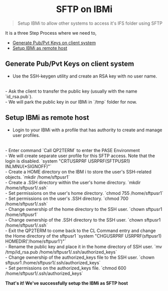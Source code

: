 <h1 align=center> SFTP on IBMi
</h1>

>Setup IBMi to allow other systems to access it's IFS folder using SFTP

It is a three Step Process where we need to,
- [Generate Pub/Pvt Keys on client system](#generate-pubpvt-keys-on-client-system)
- [Setup IBMi as remote host](#setup-ibmi-as-remote-host)


## Generate Pub/Pvt Keys on client system
- Use the SSH-keygen utility and create an RSA key with no user name. 
<br>
- Ask the client to transfer the public key (usually with the name `id_rsa.pub`).
<br>
- We will park the public key in our IBMi in `/tmp` folder for now.

## Setup IBMi as remote host
- Login to your IBMi with a profile that has authority to create and manage user profiles. 
<br>  
- Enter command `Call QP2TERM` to enter the PASE Environment 
<br>
- We will create separate user profile for this SFTP access. Note that the login is disabled.
  `system "CRTUSRPRF USRPRF(SFTPUSR1) INLMNU(*SIGNOFF)"`
<br>
- Create a HOME directory on the IBM i to store the user's SSH-related objects.
  `mkdir /home/sftpusr1`
<br>
- Create a .SSH directory within the user's home directory.
`mkdir /home/sftpusr1/.ssh`
<br>
- Set permissions on the user's home directory.
`chmod 755 /home/sftpusr1`
<br>
- Set permissions on the user's .SSH directory.
`chmod 700 /home/sftpusr1/.ssh`
<br>
- Change ownership of the home directory to the SSH user.
`chown sftpusr1 /home/sftpusr1`
<br>
- Change ownership of the .SSH directory to the SSH user.
`chown sftpusr1 /home/sftpusr1/.ssh`
<br>
- Exit the QP2TERM to come back to the CL Command entry and change the Home directory of the sftpusr1
`system "CHGUSRPRF USRPRF(sftpusr1) HOMEDIR('/home/sftpusr1')"`
<br>
- Rename the public key and place it in the home directory of SSH user.
  `mv /tmp/id_rsa.pub /home/sftpusr1/.ssh/authorized_keys`
<br>
- Change ownership of the authorized_keys file to the SSH user.
`chown sftpusr1 /home/sftpusr1/.ssh/authorized_keys`
<br>
- Set permissions on the authorized_keys file.
`chmod 600 /home/sftpusr1/.ssh/authorized_keys`


**That's it! We've successfully setup the IBMi as SFTP host**

